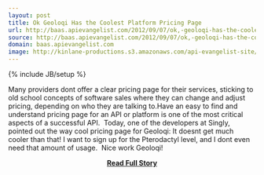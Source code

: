 ```yaml
---
layout: post
title: Ok Geoloqi Has the Coolest Platform Pricing Page 
url: http://baas.apievangelist.com/2012/09/07/ok,-geoloqi-has-the-coolest-platform-pricing-page-/
source: http://baas.apievangelist.com/2012/09/07/ok,-geoloqi-has-the-coolest-platform-pricing-page-/
domain: baas.apievangelist.com
image: http://kinlane-productions.s3.amazonaws.com/api-evangelist-site/blog/Geoloqi-Pricing.png
---
```

{% include JB/setup %}<p>Many providers dont offer a clear pricing page for their services, sticking to old school concepts of software sales where they can change and adjust pricing, depending on who they are talking to.Have an easy to find and understand pricing page for an API or platform is one of the most critical aspects of a successful API.  Today, one of the developers at Singly, pointed out the way cool pricing page for Geoloqi: It doesnt get much cooler than that! I want to sign up for the Pterodactyl level, and I dont even need that amount of usage.  Nice work Geoloqi!</p>
<center><p><a href="http://baas.apievangelist.com/2012/09/07/ok,-geoloqi-has-the-coolest-platform-pricing-page-/" style='padding:25px; font-sze:18px; font-weight: bold;'>Read Full Story</a></p></center>
